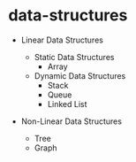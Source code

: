 # data-structures
 
- Linear Data Structures
    - Static Data Structures
        - Array
    - Dynamic Data Structures
        - Stack
        - Queue
        - Linked List

- Non-Linear Data Structures
    - Tree
    - Graph
